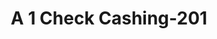 ---
f_zip-code: 96021
f_state-code: CA
title: A 1 Check Cashing-201
f_phone: 530-824-0440
f_city-only: Corning
f_address: 1920 Solano Street Ste C Corning
f_location-unique-id: '201'
slug: a-1-check-cashing-201
updated-on: '2024-05-30T13:46:58.046Z'
created-on: '2024-05-30T13:36:59.803Z'
published-on: '2024-05-30T13:54:32.469Z'
f_city-state: cms/city/corning-ca.md
f_company: cms/company/a-1-check-cashing.md
f_state: cms/state/california.md
layout: '[payday-loan].html'
tags: payday-loan
---